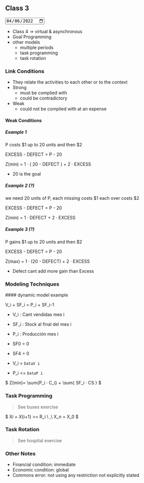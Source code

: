 ## Class 3

<input type="date" value="2022-04-06" />

- Class 4 -> virtual & asynchronous
- Goal Programming
- other models
  - multiple periods
  - task programming
  - task rotation

### Link Conditions

- They relate the activities to each other or to the context
- Strong
  - must be complied with
  - could be contradictory
- Weak
  - could not be complied with at an expense

#### Weak Conditions

##### Example 1

P costs \$1 up to 20 units and then \$2

EXCESS - DEFECT = P - 20

Z(min) = 1 · ( 20 - DEFECT ) + 2 · EXCESS

- 20 is the goal

##### Example 2 (?)

we need 20 units of P, each missing costs \$1 each over costs \$2

EXCESS - DEFECT = P - 20

Z(min) = 1 · DEFECT + 2 · EXCESS

##### Example 3 (?)

P gains \$1 up to 20 units and then \$2

EXCESS - DEFECT = P - 20

Z(max) = 1 · (20 - DEFECT) + 2 · EXCESS

- Defect cant add more gain than Excess

### Modeling Techniques

#### dynamic model example

V_i + SF_i = P_i + SF_i-1

- V_i : Cant vendidas mes i
- SF_i : Stock al final del mes i
- P_i : Producción mes i

- SF0 = 0
- SF4 = 0
- V_i = `DataV i`
- P_i <= `DataP i`

$ Z(min)= \sum{P_i · C_i} + \sum{ SF_i · CS } $

### Task Programming

> See buses exercise

$ X*i + X*{i+1} >= R_i \ ,\ X_n = X_0 $

### Task Rotation

> See hospital exercise

### Other Notes

- Financial condition: immediate
- Economic condition: global
- Commons error: not using any restriction not explicitly stated
